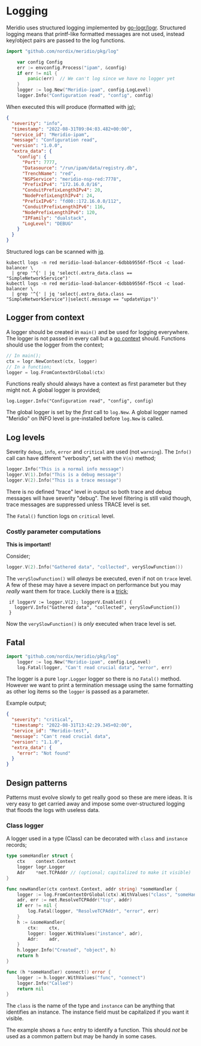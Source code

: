 # Logging

Meridio uses structured logging implemented by
[go-logr/logr](https://github.com/go-logr/logr). Structured logging
means that printf-like formatted messages are not used, instead
key/object pairs are passed to the log functions.

```go
import "github.com/nordix/meridio/pkg/log"

	var config Config
	err := envconfig.Process("ipam", &config)
	if err != nil {
		panic(err)  // We can't log since we have no logger yet
	}
	logger := log.New("Meridio-ipam", config.LogLevel)
	logger.Info("Configuration read", "config", config)
```

When executed this will produce (formatted with
[jq](https://stedolan.github.io/jq/));

```json
{
  "severity": "info",
  "timestamp": "2022-08-31T09:04:03.482+00:00",
  "service_id": "Meridio-ipam",
  "message": "Configuration read",
  "version": "1.0.0",
  "extra_data": {
    "config": {
      "Port": 7777,
      "Datasource": "/run/ipam/data/registry.db",
      "TrenchName": "red",
      "NSPService": "meridio-nsp-red:7778",
      "PrefixIPv4": "172.16.0.0/16",
      "ConduitPrefixLengthIPv4": 20,
      "NodePrefixLengthIPv4": 24,
      "PrefixIPv6": "fd00::172.16.0.0/112",
      "ConduitPrefixLengthIPv6": 116,
      "NodePrefixLengthIPv6": 120,
      "IPFamily": "dualstack",
      "LogLevel": "DEBUG"
    }
  }
}
```

Structured logs can be scanned with [jq](https://stedolan.github.io/jq/).

```
kubectl logs -n red meridio-load-balancer-6dbbb9556f-f5cc4 -c load-balancer \
  | grep '^{' | jq 'select(.extra_data.class == "SimpleNetworkService")'
kubectl logs -n red meridio-load-balancer-6dbbb9556f-f5cc4 -c load-balancer \
  | grep '^{' | jq 'select(.extra_data.class == "SimpleNetworkService")|select(.message == "updateVips")'

```

## Logger from context

A logger should be created in `main()` and be used for logging
everywhere. The logger is not passed in every call but a
[go context](https://pkg.go.dev/context) should. Functions should
use the logger from the context;

```go
// In main();
ctx = logr.NewContext(ctx, logger)
// In a function;
logger = log.FromContextOrGlobal(ctx)
```

Functions really should always have a context as first parameter but
they might not. A global logger is provided;

```
log.Logger.Info("Configuration read", "config", config)
```

The global logger is set by the *first* call to `log.New`. A global logger
named "Meridio" on INFO level is pre-installed before `log.New` is called.



## Log levels

Severity `debug`, `info`, `error` and `critical` are used (not
`warning`). The `Info()` call can have different "verbosity", set with the
`V(n)` method;

```go
logger.Info("This is a normal info message")
logger.V(1).Info("This is a debug message")
logger.V(2).Info("This is a trace message")
```

There is no defined "trace" level in output so both trace and debug
messages will have severity "debug". The level filtering is still valid
though, trace messages are suppressed unless TRACE level is set.

The `Fatal()` function logs on `critical` level.

### Costly parameter computations

**This is important!**

Consider;

```go
logger.V(2).Info("Gathered data", "collected", verySlowFunction())
```

The `verySlowFunction()` will *always* be executed, even if not on
`trace` level. A few of these may have a severe impact on
performance but you may *really* want them for trace. Luckily there is
a [trick](https://github.com/go-logr/logr/issues/149);

```
 if loggerV := logger.V(2); loggerV.Enabled() {
   loggerV.Info("Gathered data", "collected", verySlowFunction())
 }
```

Now the `verySlowFunction()` is *only* executed when trace level is set.


## Fatal

```go
import "github.com/nordix/meridio/pkg/log"
	logger := log.New("Meridio-ipam", config.LogLevel)
	log.Fatal(logger, "Can't read crucial data", "error", err)
```

The logger is a pure `logr.Logger` logger so there is no `Fatal()`
method. However we want to print a termination message using the same
formatting as other log items so the `logger` is passed as a parameter.

Example output;
```json
{
  "severity": "critical",
  "timestamp": "2022-08-31T13:42:29.345+02:00",
  "service_id": "Meridio-test",
  "message": "Can't read crucial data",
  "version": "1.1.0",
  "extra_data": {
    "error": "Not found"
  }
}
```


## Design patterns

Patterns must evolve slowly to get really good so these are mere
ideas. It is very easy to get carried away and impose some
over-structured logging that floods the logs with useless data.


### Class logger

A logger used in a type (Class) can be decorated with `class` and
`instance` records;

```go
type someHandler struct {
	ctx    context.Context
	logger logr.Logger
	Adr    *net.TCPAddr // (optional; capitalized to make it visible)
}

func newHandler(ctx context.Context, addr string) *someHandler {
	logger := log.FromContextOrGlobal(ctx).WithValues("class", "someHandler")
	adr, err := net.ResolveTCPAddr("tcp", addr)
	if err != nil {
		log.Fatal(logger, "ResolveTCPAddr", "error", err)
	}
	h := &someHandler{
		ctx:    ctx,
		logger: logger.WithValues("instance", adr),
		Adr:    adr,
	}
	h.logger.Info("Created", "object", h)
	return h
}

func (h *someHandler) connect() error {
	logger := h.logger.WithValues("func", "connect")
	logger.Info("Called")
	return nil
}
```

The `class` is the name of the type and `instance` can be anything
that identifies an instance. The instance field must be
capitalized if you want it visible.

The example shows a `func` entry to identify a function. This should
*not* be used as a common pattern but may be handy in some cases.


